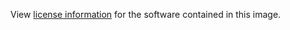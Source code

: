 View [license information](https://github.com/apache/kafka/blob/0.10.1.1/LICENSE) for the software contained in this image.